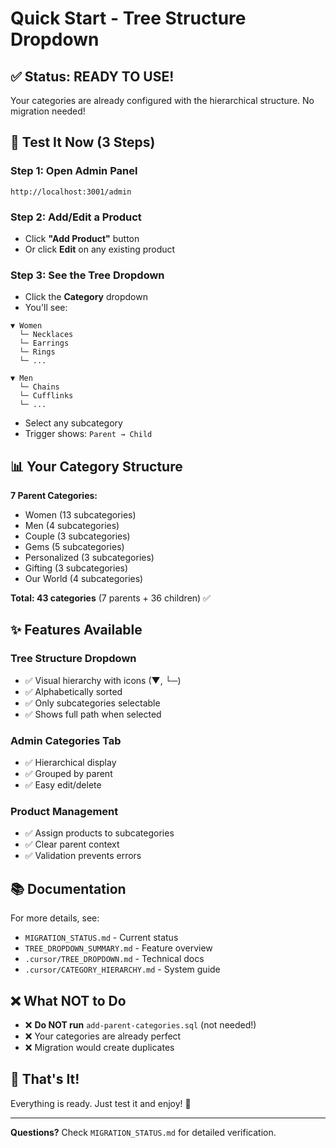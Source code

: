 # Quick Start - Tree Structure Dropdown

## ✅ **Status: READY TO USE!**

Your categories are already configured with the hierarchical structure. No migration needed!

## 🚀 Test It Now (3 Steps)

### Step 1: Open Admin Panel

```
http://localhost:3001/admin
```

### Step 2: Add/Edit a Product

- Click **"Add Product"** button
- Or click **Edit** on any existing product

### Step 3: See the Tree Dropdown

- Click the **Category** dropdown
- You'll see:

```
▼ Women
  └─ Necklaces
  └─ Earrings
  └─ Rings
  └─ ...

▼ Men
  └─ Chains
  └─ Cufflinks
  └─ ...
```

- Select any subcategory
- Trigger shows: `Parent → Child`

## 📊 Your Category Structure

**7 Parent Categories:**

- Women (13 subcategories)
- Men (4 subcategories)
- Couple (3 subcategories)
- Gems (5 subcategories)
- Personalized (3 subcategories)
- Gifting (3 subcategories)
- Our World (4 subcategories)

**Total: 43 categories** (7 parents + 36 children) ✅

## ✨ Features Available

### Tree Structure Dropdown

- ✅ Visual hierarchy with icons (▼, └─)
- ✅ Alphabetically sorted
- ✅ Only subcategories selectable
- ✅ Shows full path when selected

### Admin Categories Tab

- ✅ Hierarchical display
- ✅ Grouped by parent
- ✅ Easy edit/delete

### Product Management

- ✅ Assign products to subcategories
- ✅ Clear parent context
- ✅ Validation prevents errors

## 📚 Documentation

For more details, see:

- `MIGRATION_STATUS.md` - Current status
- `TREE_DROPDOWN_SUMMARY.md` - Feature overview
- `.cursor/TREE_DROPDOWN.md` - Technical docs
- `.cursor/CATEGORY_HIERARCHY.md` - System guide

## ❌ What NOT to Do

- ❌ **Do NOT run** `add-parent-categories.sql` (not needed!)
- ❌ Your categories are already perfect
- ❌ Migration would create duplicates

## 🎉 That's It!

Everything is ready. Just test it and enjoy! 🚀

---

**Questions?** Check `MIGRATION_STATUS.md` for detailed verification.
